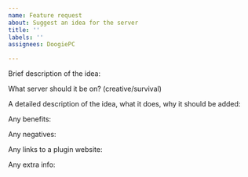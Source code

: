 ```yaml
---
name: Feature request
about: Suggest an idea for the server
title: ''
labels: ''
assignees: DoogiePC

---
```


Brief description of the idea:

What server should it be on? (creative/survival)

A detailed description of the idea, what it does, why it should be added:

Any benefits:

Any negatives:

Any links to a plugin website:

Any extra info:

